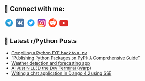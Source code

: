 ## 🔎 Connect with me:
[<img src="https://github.com/bullbesh/bullbesh/blob/main/images/Telegram.png" width="32" height="32" />](https://t.me/bullbesh)
[<img src="https://github.com/bullbesh/bullbesh/blob/main/images/VK.png" width="32" height="32" />](https://vk.com/bullbesh)
[<img src="https://github.com/bullbesh/bullbesh/blob/main/images/Twitter.png" width="32" height="32" />](https://twitter.com/bullbesh1)
[<img src="https://github.com/bullbesh/bullbesh/blob/main/images/Instagram.png" width="32" height="32" />](https://www.instagram.com/bullbesh)
[<img src="https://github.com/bullbesh/bullbesh/blob/main/images/Reddit.png" width="32" height="32" />](https://www.reddit.com/user/bullbesh)
[<img src="https://github.com/bullbesh/bullbesh/blob/main/images/YouTube.png" width="32" height="32" />](https://www.youtube.com/channel/UCtfjRs6uzgq5mfm8S06WTcg)

## 📕 Latest r/Python Posts
<!-- BLOG-POST-LIST:START -->
- [Compiling a Python EXE back to a .py](https://www.reddit.com/r/Python/comments/13mrjlk/compiling_a_python_exe_back_to_a_py/)
- [“Publishing Python Packages on PyPI: A Comprehensive Guide”](https://www.reddit.com/r/Python/comments/13mqq3j/publishing_python_packages_on_pypi_a/)
- [Weather detection and forecasting app](https://www.reddit.com/r/Python/comments/13mqdgg/weather_detection_and_forecasting_app/)
- [AI Just KILLED the Dev Terminal &lpar;Warp&rpar;](https://www.reddit.com/r/Python/comments/13mp0xr/ai_just_killed_the_dev_terminal_warp/)
- [Writing a chat application in Django 4.2 using SSE](https://www.reddit.com/r/Python/comments/13mn11q/writing_a_chat_application_in_django_42_using_sse/)
<!-- BLOG-POST-LIST:END -->
